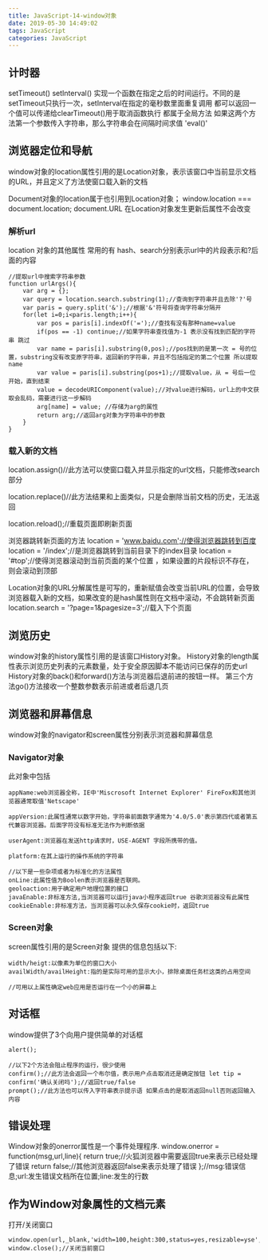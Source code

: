 ```yaml
---
title: JavaScript-14-window对象
date: 2019-05-30 14:49:02
tags: JavaScript
categories: JavaScript
---
```

 ## 计时器
 setTimeout()
 setInterval()
  实现一个函数在指定之后的时间运行。不同的是setTimeout只执行一次，setInterval在指定的毫秒数里面重复调用
  都可以返回一个值可以传递给clearTimeout()用于取消函数执行
 都属于全局方法
 如果这两个方法第一个参数传入字符串，那么字符串会在间隔时间求值 'eval()'
 
 ## 浏览器定位和导航
 window对象的location属性引用的是Location对象，表示该窗口中当前显示文档的URL，并且定义了方法使窗口载入新的文档

 Document对象的location属于也引用到Location对象；
 window.location === document.location;
 document.URL 在Location对象发生更新后属性不会改变

 ### 解析url
 location 对象的其他属性 常用的有 hash、search分别表示url中的片段表示和?后面的内容
 ```
 //提取url中搜索字符串参数
 function urlArgs(){
     var arg = {};
     var query = location.search.substring(1);//查询到字符串并且去除'?'号
     var paris = query.split('&');//根据'&'符号将查询字符串分隔开
     for(let i=0;i<paris.length;i++){
         var pos = paris[i].indexOf('=');//查找有没有那种name=value
         if(pos == -1) continue;//如果字符串查找值为-1 表示没有找到匹配的字符串 跳过
         var name = paris[i].substring(0,pos);//pos找到的是第一次 = 号的位置，substring没有改变原字符串，返回新的字符串，并且不包括指定的第二个位置 所以提取name
         var value = paris[i].substring(pos+1);//提取value，从 = 号后一位开始，直到结束
         value = decodeURIComponent(value);//对value进行解码，url上的中文获取会乱码，需要进行这一步解码
         arg[name] = value; //存储为arg的属性
         return arg;//返回arg对象为字符串中的参数
     }
 }
 ```

### 载入新的文档
location.assign()//此方法可以使窗口载入并显示指定的url文档，只能修改search部分

location.replace()//此方法结果和上面类似，只是会删除当前文档的历史，无法返回

location.reload();//重载页面即刷新页面

浏览器跳转新页面的方法
location = 'www.baidu.com';//使得浏览器跳转到百度
location = '/index';//是浏览器跳转到当前目录下的index目录
location = '#top';//使得浏览器滚动到当前页面的某个位置 ，如果设置的片段标识不存在，则会滚动到顶部

Location对象的URL分解属性是可写的，重新赋值会改变当前URL的位置，会导致浏览器载入新的文档，如果改变的是hash属性则在文档中滚动，不会跳转新页面
location.search = '?page=1&pagesize=3';//载入下个页面

## 浏览历史
window对象的history属性引用的是该窗口History对象。
History对象的length属性表示浏览历史列表的元素数量，处于安全原因脚本不能访问已保存的历史url
History对象的back()和forward()方法与浏览器后退前进的按钮一样。
第三个方法go()方法接收一个整数参数表示前进或者后退几页

## 浏览器和屏幕信息
window对象的navigator和screen属性分别表示浏览器和屏幕信息

### Navigator对象
此对象中包括
```
appName:web浏览器全称，IE中'Miscrosoft Internet Explorer' FireFox和其他浏览器通常取值'Netscape'

appVersion:此属性通常以数字开始，字符串前面数字通常为'4.0/5.0'表示第四代或者第五代兼容浏览器。后面字符没有标准无法作为判断依据

userAgent:浏览器在发送http请求时，USE-AGENT 字段所携带的值。

platform:在其上运行的操作系统的字符串

//以下是一些杂项或者为标准化的方法属性
onLine:此属性值为Boolen表示浏览器是否联网。
geoloaction:用于确定用户地理位置的接口
javaEnable:非标准方法,当浏览器可以运行java小程序返回true 谷歌浏览器没有此属性
cookieEnable:非标准方法，当浏览器可以永久保存cookie时，返回true 
```
### Screen对象
screen属性引用的是Screen对象
提供的信息包括以下:
```
width/heigt:以像素为单位的窗口大小
availWidth/availHeight:指的是实际可用的显示大小，排除桌面任务栏这类的占用空间

//可用以上属性确定web应用是否运行在一个小的屏幕上
```

## 对话框
window提供了3个向用户提供简单的对话框
```
alert();

//以下2个方法会阻止程序的运行，很少使用
confirm();//此方法会返回一个布尔值，表示用户点击取消还是确定按钮 let tip = confirm('确认关闭吗');//返回true/false
prompt();//此方法也可以传入字符串表示提示语 如果点击的是取消返回null否则返回输入内容
```

## 错误处理
Window对象的onerror属性是一个事件处理程序. 
window.onerror = function(msg,url,line){
    return true;//火狐浏览器中需要返回true来表示已经处理了错误
    return false;//其他浏览器返回false来表示处理了错误
};//msg:错误信息;url:发生错误文档所在位置;line:发生的行数

## 作为Window对象属性的文档元素
打开/关闭窗口
```
window.open(url,_blank,'width=100,height:300,status=yes,resizable=yse',);//
window.close();//关闭当前窗口
```

